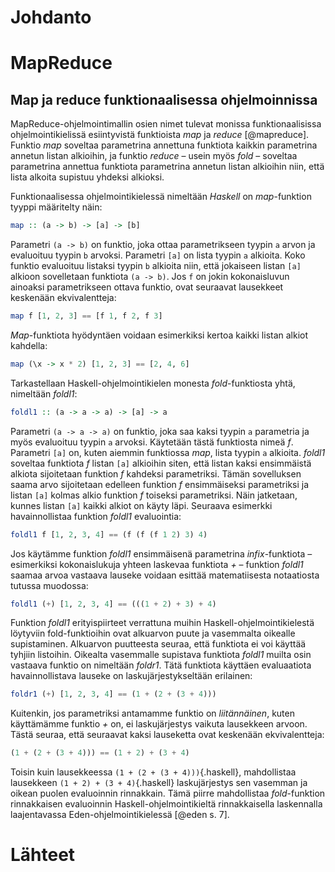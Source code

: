 # Johdanto

# MapReduce

## Map ja reduce funktionaalisessa ohjelmoinnissa

MapReduce-ohjelmointimallin osien nimet tulevat monissa funktionaalisissa ohjelmointikielissä esiintyvistä funktioista *map* ja *reduce* [@mapreduce]. Funktio *map* soveltaa parametrina annettuna funktiota kaikkin parametrina annetun listan alkioihin, ja funktio *reduce* – usein myös *fold* – soveltaa parametrina annettua funktiota parametrina annetun listan alkioihin niin, että lista alkoita supistuu yhdeksi alkioksi.

Funktionaalisessa ohjelmointikielessä nimeltään *Haskell* on *map*-funktion tyyppi määritelty näin:

```haskell
map :: (a -> b) -> [a] -> [b]
```

Parametri `(a -> b)` on funktio, joka ottaa parametrikseen tyypin `a` arvon ja evaluoituu tyypin `b` arvoksi. Parametri `[a]` on lista tyypin `a` alkioita. Koko funktio evaluoituu listaksi tyypin `b` alkioita niin, että jokaiseen listan `[a]` alkioon sovelletaan funktiota `(a -> b)`. Jos `f` on jokin kokonaisluvun ainoaksi parametrikseen ottava funktio, ovat seuraavat lausekkeet keskenään ekvivalentteja:

```haskell
map f [1, 2, 3] == [f 1, f 2, f 3]
```

*Map*-funktiota hyödyntäen voidaan esimerkiksi kertoa kaikki listan alkiot kahdella:

```haskell
map (\x -> x * 2) [1, 2, 3] == [2, 4, 6]
```

Tarkastellaan Haskell-ohjelmointikielen monesta *fold*-funktiosta yhtä, nimeltään *foldl1*:

```haskell
foldl1 :: (a -> a -> a) -> [a] -> a
```

Parametri `(a -> a -> a)` on funktio, joka saa kaksi tyypin `a` parametria ja myös evaluoituu tyypin `a` arvoksi. Käytetään tästä funktiosta nimeä *f*. Parametri `[a]` on, kuten aiemmin funktiossa *map*, lista tyypin `a`  alkioita. *foldl1* soveltaa funktiota *f* listan `[a]` alkioihin siten, että listan kaksi ensimmäistä alkiota sijoitetaan funktion *f* kahdeksi parametriksi. Tämän sovelluksen saama arvo sijoitetaan edelleen funktion *f* ensimmäiseksi parametriksi ja listan `[a]` kolmas alkio funktion *f* toiseksi parametriksi. Näin jatketaan, kunnes listan `[a]` kaikki alkiot on käyty läpi. Seuraava esimerkki havainnollistaa funktion *foldl1* evaluointia:

```haskell
foldl1 f [1, 2, 3, 4] == (f (f (f 1 2) 3) 4)
```

Jos käytämme funktion *foldl1* ensimmäisenä parametrina *infix*-funktiota – esimerkiksi kokonaislukuja yhteen laskevaa funktiota *+* – funktion *foldl1* saamaa arvoa vastaava lauseke voidaan esittää matematiisesta notaatiosta tutussa muodossa:

```haskell
foldl1 (+) [1, 2, 3, 4] == (((1 + 2) + 3) + 4)
```

Funktion *foldl1* erityispiirteet verrattuna muihin Haskell-ohjelmointikielestä löytyviin fold-funktioihin ovat alkuarvon puute ja vasemmalta oikealle supistaminen. Alkuarvon puutteesta seuraa, että funktiota ei voi käyttää tyhjiin listoihin. Oikealta vasemmalle supistava funktiota *foldl1* muilta osin vastaava funktio on nimeltään *foldr1*. Tätä funktiota käyttäen evaluaatiota havainnollistava lauseke on laskujärjestykseltään erilainen:

```haskell
foldr1 (+) [1, 2, 3, 4] == (1 + (2 + (3 + 4)))
```

Kuitenkin, jos parametriksi antamamme funktio on *liitännäinen*, kuten käyttämämme funktio *+* on, ei laskujärjestys vaikuta lausekkeen arvoon. Tästä seuraa, että seuraavat kaksi lauseketta ovat keskenään ekvivalentteja:

```haskell
(1 + (2 + (3 + 4))) == (1 + 2) + (3 + 4)
```

Toisin kuin lausekkeessa `(1 + (2 + (3 + 4)))`{.haskell}, mahdollistaa lausekkeen `(1 + 2) + (3 + 4)`{.haskell} laskujärjestys sen vasemman ja oikean puolen evaluoinnin rinnakkain. Tämä piirre mahdollistaa *fold*-funktion rinnakkaisen evaluoinnin Haskell-ohjelmointikieltä rinnakkaisella laskennalla laajentavassa Eden-ohjelmointikielessä [@eden s. 7].

# Lähteet